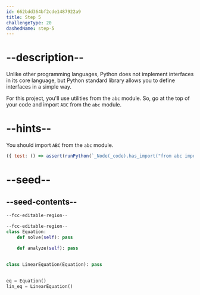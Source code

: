 ```yaml
---
id: 662bdd364bf2cde1487922a9
title: Step 5
challengeType: 20
dashedName: step-5
---
```


# --description--

Unlike other programming languages, Python does not implement interfaces in its core language, but Python standard library allows you to define interfaces in a simple way.

For this project, you'll use utilities from the `abc` module. So, go at the top of your code and import `ABC` from the `abc` module.

# --hints--

You should import `ABC` from the `abc` module.

```js
({ test: () => assert(runPython(`_Node(_code).has_import("from abc import ABC")`)) })
```

# --seed--

## --seed-contents--

```py
--fcc-editable-region--

--fcc-editable-region--
class Equation:
    def solve(self): pass
        
    def analyze(self): pass
        

class LinearEquation(Equation): pass
    

eq = Equation()
lin_eq = LinearEquation()
```

